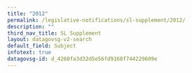 ```yaml
---
title: "2012"
permalink: /legislative-notifications/sl-supplement/2012/
description: ""
third_nav_title: SL Supplement
layout: datagovsg-v2-search
default_field: Subject
infotext: true
datagovsg-id: d_4260fa3d32d5e56fd9168f744229609e
---
```

